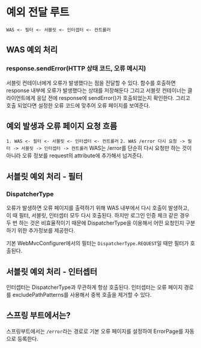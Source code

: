 # 예외 전달 루트
`WAS <- 필터 <- 서블릿 <- 인터셉터 <- 컨트롤러`
## WAS 예외 처리
### response.sendError(HTTP 상태 코드, 오류 메시지)
서블릿 컨테이너에게 오류가 발생했다는 점을 전달할 수 있다.
함수를 호출하면 response 내부에 오류가 발생했다는 상태를 저장해둔다
그리고 서블릿 컨테이너는 클라이언트에게 응답 전에 response에 sendError()가 호출되었는지 확인한다. 그리고 호출 되었다면 설정한 오류 코드에 맞추어 오류 페이지를 보여준다.

## 예외 발생과 오류 페이지 요청 흐름
`1. WAS <- 필터 <- 서블릿 <- 인터셉터 <- 컨트롤러`
`2. WAS /error 다시 요청 -> 필터 -> 서블릿 -> 인터셉터 -> 컨트롤러`
WAS는 /error를 단순히 다시 요청만 하는 것이 아니라 오류 정보를 request의 attribute에 추가해서 넘겨준다.
## 서블릿 예외 처리 - 필터
### DispatcherType
오류가 발생하면 오류 페이지를 출력하기 위해 WAS 내부에서 다시 호출이 발생하고, 이 때 필터, 서블릿, 인터셉터  모두 다시 호출된다. 하지만 로그인 인증 체크 같은 경우 두 번 하는 것은 비효율적이기 때문에 DispatcherType을 이용해서 어떤 요청인지 구분하기 위한 추가정보를 제공한다.

기본 WebMvcConfigurer에서의 필터는 `DispatcherType.REQUEST`일 때만 필터가 호출된다.
## 서블릿 예외 처리 - 인터셉터
인터셉터는 DispatcherType과 무관하게 항상 호출된다.
인터셉터는 오류 페이지 경로를 excludePathPatterns를 사용해서 중복 호출을 제거할 수 있다.
## 스프링 부트에서는?
스프링부트에서는 `/error`라는 경로로 기본 오류 페이지를 설정하여 ErrorPage를 자동으로 등록한다.


